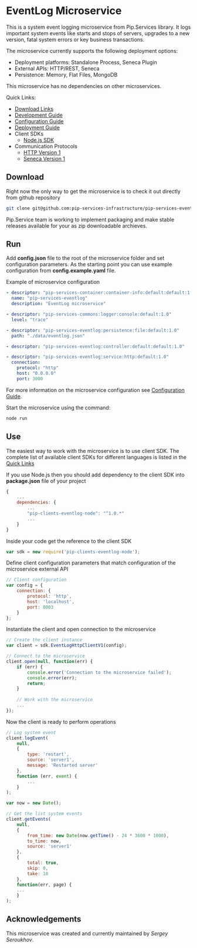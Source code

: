# EventLog Microservice

This is a system event logging microservice from Pip.Services library. 
It logs important system events like starts and stops of servers,
upgrades to a new version, fatal system errors or key business transactions.

The microservice currently supports the following deployment options:
* Deployment platforms: Standalone Process, Seneca Plugin
* External APIs: HTTP/REST, Seneca
* Persistence: Memory, Flat Files, MongoDB

This microservice has no dependencies on other microservices.

<a name="links"></a> Quick Links:

* [Download Links](doc/Downloads.md)
* [Development Guide](doc/Development.md)
* [Configuration Guide](doc/Configuration.md)
* [Deployment Guide](doc/Deployment.md)
* Client SDKs
  - [Node.js SDK](https://github.com/pip-services/pip-clients-eventlog-node)
* Communication Protocols
  - [HTTP Version 1](doc/HttpProtocolV1.md)
  - [Seneca Version 1](doc/SenecaProtocolV1.md)

## Download

Right now the only way to get the microservice is to check it out directly from github repository
```bash
git clone git@github.com:pip-services-infrastructure/pip-services-eventlog-node.git
```

Pip.Service team is working to implement packaging and make stable releases available for your 
as zip downloadable archieves.

## Run

Add **config.json** file to the root of the microservice folder and set configuration parameters.
As the starting point you can use example configuration from **config.example.yaml** file. 

Example of microservice configuration
```yaml
- descriptor: "pip-services-container:container-info:default:default:1.0"
  name: "pip-services-eventlog"
  description: "EventLog microservice"

- descriptor: "pip-services-commons:logger:console:default:1.0"
  level: "trace"

- descriptor: "pip-services-eventlog:persistence:file:default:1.0"
  path: "./data/eventlog.json"

- descriptor: "pip-services-eventlog:controller:default:default:1.0"

- descriptor: "pip-services-eventlog:service:http:default:1.0"
  connection:
    protocol: "http"
    host: "0.0.0.0"
    port: 3000
```
 
For more information on the microservice configuration see [Configuration Guide](Configuration.md).

Start the microservice using the command:
```bash
node run
```

## Use

The easiest way to work with the microservice is to use client SDK. 
The complete list of available client SDKs for different languages is listed in the [Quick Links](#links)

If you use Node.js then you should add dependency to the client SDK into **package.json** file of your project
```javascript
{
    ...
    dependencies: {
        ...
        "pip-clients-eventlog-node": "^1.0.*"
        ...
    }
}
```

Inside your code get the reference to the client SDK
```javascript
var sdk = new require('pip-clients-eventlog-node');
```

Define client configuration parameters that match configuration of the microservice external API
```javascript
// Client configuration
var config = {
    connection: {
        protocol: 'http',
        host: 'localhost', 
        port: 8003
    }
};
```

Instantiate the client and open connection to the microservice
```javascript
// Create the client instance
var client = sdk.EventLogHttpClientV1(config);

// Connect to the microservice
client.open(null, function(err) {
    if (err) {
        console.error('Connection to the microservice failed');
        console.error(err);
        return;
    }
    
    // Work with the microservice
    ...
});
```

Now the client is ready to perform operations
```javascript
// Log system event
client.logEvent(
    null,
    {
        type: 'restart',
        source: 'server1',
        message: 'Restarted server'
    },
    function (err, event) {
        ...
    }
);
```

```javascript
var now = new Date();

// Get the list system events
client.getEvents(
    null,
    {
        from_time: new Date(now.getTime() - 24 * 3600 * 1000),
        to_time: now,
        source: 'server1'
    },
    {
        total: true,
        skip: 0, 
        take: 10  
    },
    function(err, page) {
    ...    
    }
);
```    

## Acknowledgements

This microservice was created and currently maintained by *Sergey Seroukhov*.

